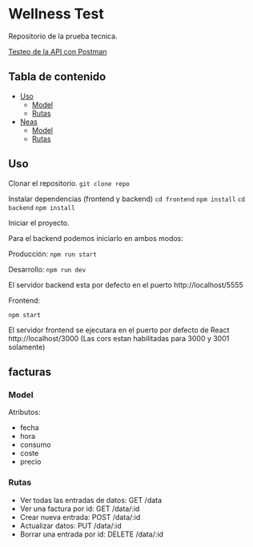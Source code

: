 # Wellness Test

Repositorio de la prueba tecnica.

[Testeo de la API con Postman](https://www.postman.com/collections/4bba4209389da8d17a50)

## Tabla de contenido

* [Uso](#uso)
  * [Model](#model)
  * [Rutas](#rutas)
* [Neas](#facturas)
  * [Model](#model)
  * [Rutas](#rutas)


## Uso

Clonar el repositorio.
`git clone repo`


Instalar dependencias (frontend y backend)
`cd frontend`
`npm install`
`cd backend`
`npm install`


Iniciar el proyecto.

Para el backend podemos iniciarlo en ambos modos:

Producción: `npm run start`

Desarrollo: `npm run dev`

El servidor backend esta por defecto en el puerto http://localhost/5555

Frontend:

`npm start`

El servidor frontend se ejecutara en el puerto por defecto de React http://localhost/3000 (Las cors estan habilitadas para 3000 y 3001 solamente)


## facturas

### Model

Atributos:

* fecha
* hora
* consumo
* coste
* precio

### Rutas

* Ver todas las entradas de datos: GET /data
* Ver una factura por id: GET /data/:id
* Crear nueva entrada: POST /data/:id
* Actualizar datos: PUT /data/:id
* Borrar una entrada por id: DELETE /data/:id
